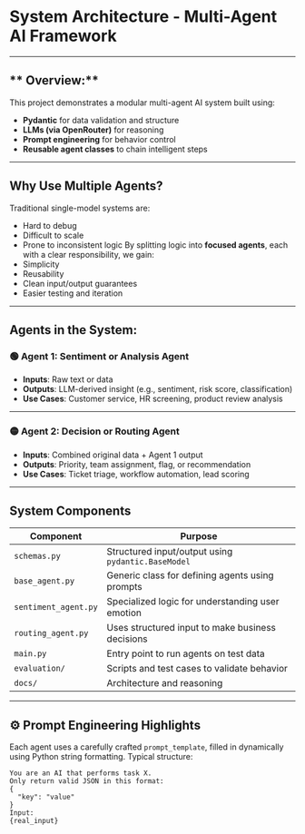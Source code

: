 # System Architecture - Multi-Agent AI Framework
-----
## ** Overview:**
This project demonstrates a modular multi-agent AI system built using:
- **Pydantic** for data validation and structure
- **LLMs (via OpenRouter)** for reasoning
- **Prompt engineering** for behavior control
- **Reusable agent classes** to chain intelligent steps
----
## **Why Use Multiple Agents?**
Traditional single-model systems are:
- Hard to debug
- Difficult to scale
- Prone to inconsistent logic
By splitting logic into **focused agents**, each with a clear responsibility, we gain:
-  Simplicity
- Reusability
- Clean input/output guarantees
- Easier testing and iteration
-----
## **Agents in the System:**

### 🟢 Agent 1: Sentiment or Analysis Agent
- **Inputs**: Raw text or data
- **Outputs**: LLM-derived insight (e.g., sentiment, risk score, classification)
- **Use Cases**: Customer service, HR screening, product review analysis

-----

### 🟡 Agent 2: Decision or Routing Agent
- **Inputs**: Combined original data + Agent 1 output
- **Outputs**: Priority, team assignment, flag, or recommendation
- **Use Cases**: Ticket triage, workflow automation, lead scoring
---

## System Components

| Component         | Purpose                                                 |
|------------------|---------------------------------------------------------|
| `schemas.py`     | Structured input/output using `pydantic.BaseModel`     |
| `base_agent.py`  | Generic class for defining agents using prompts        |
| `sentiment_agent.py` | Specialized logic for understanding user emotion    |
| `routing_agent.py`   | Uses structured input to make business decisions    |
| `main.py`        | Entry point to run agents on test data                 |
| `evaluation/`    | Scripts and test cases to validate behavior            |
| `docs/`          | Architecture and reasoning                             |

---

## ⚙️ Prompt Engineering Highlights

Each agent uses a carefully crafted `prompt_template`, filled in dynamically using Python string formatting. Typical structure:
```text
You are an AI that performs task X.
Only return valid JSON in this format:
{
  "key": "value"
}
Input:
{real_input}

